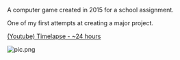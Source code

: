 A computer game created in 2015 for a school assignment.

One of my first attempts at creating a major project.

[(Youtube) Timelapse - ~24 hours](https://www.youtube.com/watch?v=v9UKaSPxrGc)

![pic.png](https://www.dropbox.com/s/vcbxgxg8sa2d35s/1726027230-pic.png?dl=1)

